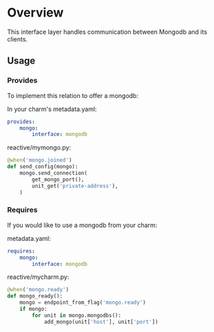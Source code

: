 # Overview

This interface layer handles communication between Mongodb and its clients.

## Usage

### Provides

To implement this relation to offer a mongodb:

In your charm's metadata.yaml:
```yaml
provides:
    mongo:
        interface: mongodb
```

reactive/mymongo.py:
```python
@when('mongo.joined')
def send_config(mongo):
    mongo.send_connection(
        get_mongo_port(),
        unit_get('private-address'),
    )
```

### Requires

If you would like to use a mongodb from your charm:

metadata.yaml:
```yaml
requires:
    mongo:
        interface: mongodb
```

reactive/mycharm.py:
```python
@when('mongo.ready')
def mongo_ready():
    mongo = endpoint_from_flag('mongo.ready')
    if mongo:
        for unit in mongo.mongodbs():
            add_mongo(unit['host'], unit['port'])
```
